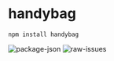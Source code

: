 # handybag
`npm install handybag`

![package-json](https://img.shields.io/npm/v/handybag?style=for-the-badge)
![raw-issues](https://img.shields.io/github/issues-raw/thewilloftheshadow/handybag?style=for-the-badge)

